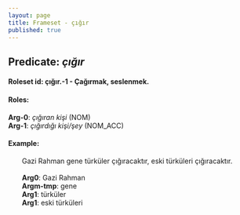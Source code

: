```yaml
---
layout: page
title: Frameset - çığır
published: true
---
```

<h2>Predicate: <i>çığır</i></h2>
<h4>Roleset id: çığır.-1 - Çağırmak, seslenmek.<br>
<h4>Roles:</h4>
<b>Arg-0</b>: <i>çığıran kişi</i>  (NOM) <br>
<b>Arg-1</b>: <i>çığırdığı kişi/şey</i>  (NOM_ACC) <br>
<h4>Example:</h4>
&emsp;&emsp;Gazi Rahman gene türküler çığıracaktır, eski türküleri çığıracaktır.<br><br>
&emsp;&emsp;<b>Arg0</b>:  Gazi Rahman<br>
&emsp;&emsp;<b>Argm-tmp</b>:  gene<br>
&emsp;&emsp;<b>Arg1</b>:  türküler<br>
&emsp;&emsp;<b>Arg1</b>:  eski türküleri<br>

